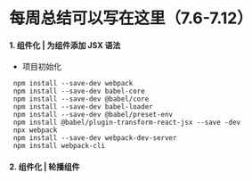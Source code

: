 # 每周总结可以写在这里（7.6-7.12）

#### 1. 组件化 | 为组件添加 JSX 语法

* 项目初始化
```
 npm install --save-dev webpack
 npm install --save-dev babel-core
 npm install --save-dev @babel/core
 npm install --save-dev babel-loader
 npm install --save-dev @babel/preset-env
 npm install @babel/plugin-transform-react-jsx --save -dev
 npx webpack
 npm install --save-dev webpack-dev-server
 npm install webpack-cli
```


#### 2. 组件化 | 轮播组件
